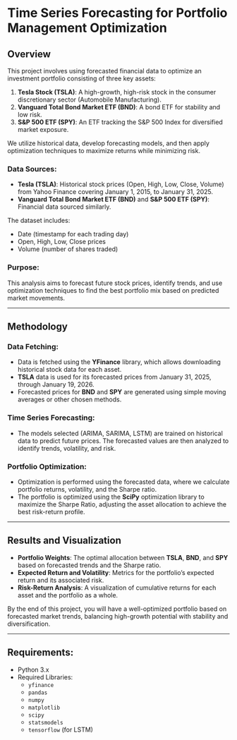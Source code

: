 # Time Series Forecasting for Portfolio Management Optimization 

## Overview

This project involves using forecasted financial data to optimize an investment portfolio consisting of three key assets:

1. **Tesla Stock (TSLA)**: A high-growth, high-risk stock in the consumer discretionary sector (Automobile Manufacturing).
2. **Vanguard Total Bond Market ETF (BND)**: A bond ETF for stability and low risk.
3. **S&P 500 ETF (SPY)**: An ETF tracking the S&P 500 Index for diversified market exposure.

We utilize historical data, develop forecasting models, and then apply optimization techniques to maximize returns while minimizing risk.

### Data Sources:
- **Tesla (TSLA)**: Historical stock prices (Open, High, Low, Close, Volume) from Yahoo Finance covering January 1, 2015, to January 31, 2025.
- **Vanguard Total Bond Market ETF (BND)** and **S&P 500 ETF (SPY)**: Financial data sourced similarly.

The dataset includes:
- Date (timestamp for each trading day)
- Open, High, Low, Close prices
- Volume (number of shares traded)

### Purpose:
This analysis aims to forecast future stock prices, identify trends, and use optimization techniques to find the best portfolio mix based on predicted market movements.

---

## Methodology

### Data Fetching:
- Data is fetched using the **YFinance** library, which allows downloading historical stock data for each asset.
- **TSLA** data is used for its forecasted prices from January 31, 2025, through January 19, 2026.
- Forecasted prices for **BND** and **SPY** are generated using simple moving averages or other chosen methods.

### Time Series Forecasting:
- The models selected (ARIMA, SARIMA, LSTM) are trained on historical data to predict future prices. The forecasted values are then analyzed to identify trends, volatility, and risk.

### Portfolio Optimization:
- Optimization is performed using the forecasted data, where we calculate portfolio returns, volatility, and the Sharpe ratio.
- The portfolio is optimized using the **SciPy** optimization library to maximize the Sharpe Ratio, adjusting the asset allocation to achieve the best risk-return profile.

---

## Results and Visualization
- **Portfolio Weights**: The optimal allocation between **TSLA**, **BND**, and **SPY** based on forecasted trends and the Sharpe ratio.
- **Expected Return and Volatility**: Metrics for the portfolio’s expected return and its associated risk.
- **Risk-Return Analysis**: A visualization of cumulative returns for each asset and the portfolio as a whole.

By the end of this project, you will have a well-optimized portfolio based on forecasted market trends, balancing high-growth potential with stability and diversification.

---

## Requirements:
- Python 3.x
- Required Libraries:
  - `yfinance`
  - `pandas`
  - `numpy`
  - `matplotlib`
  - `scipy`
  - `statsmodels`
  - `tensorflow` (for LSTM)
